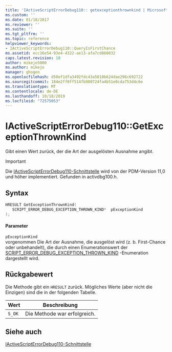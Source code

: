 ```yaml
---
title: 'IActiveScriptErrorDebug110:: getexceptionthrownkind | Microsoft-Dokumentation'
ms.custom: ''
ms.date: 01/18/2017
ms.reviewer: ''
ms.suite: ''
ms.tgt_pltfrm: ''
ms.topic: reference
helpviewer_keywords:
- IActiveScriptErrorDebug110::QueryIsFirstChance
ms.assetid: ecc16e54-93e4-4322-ae13-afa7cd860032
caps.latest.revision: 10
author: mikejo5000
ms.author: mikejo
manager: ghogen
ms.openlocfilehash: d50ef1dfa3492fdc43a5010b624dae296c692722
ms.sourcegitcommit: 184e2ff0ff514fb980724fa4b51e0cda753d4c6e
ms.translationtype: MT
ms.contentlocale: de-DE
ms.lasthandoff: 10/18/2019
ms.locfileid: "72575053"
---
```

# <a name="iactivescripterrordebug110getexceptionthrownkind"></a>IActiveScriptErrorDebug110::GetExceptionThrownKind
Gibt einen Wert zurück, der die Art der ausgelösten Ausnahme angibt.  
  
> [!IMPORTANT]
> Die [IActiveScriptErrorDebug110-Schnittstelle](../../winscript/reference/iactivescripterrordebug110-interface.md) wird von der PDM-Version 11,0 und höher implementiert. Gefunden in activdbg100.h.  
  
## <a name="syntax"></a>Syntax  
  
```cpp
HRESULT GetExceptionThrownKind(  
   SCRIPT_ERROR_DEBUG_EXCEPTION_THROWN_KIND*  pExceptionKind  
);  
```  
  
#### <a name="parameters"></a>Parameter  
 `pExceptionKind`  
 vorgenommen Die Art der Ausnahme, die ausgelöst wird (z. b. First-Chance oder unbehandelt), die durch einen Enumerationswert der [SCRIPT_ERROR_DEBUG_EXCEPTION_THROWN_KIND](../../winscript/reference/script-error-debug-exception-thrown-kind-enumeration.md) -Enumeration dargestellt wird.  
  
## <a name="return-value"></a>Rückgabewert  
 Die Methode gibt ein `HRESULT` zurück. Mögliches Werte (aber nicht die Einzigen) sind die in der folgenden Tabelle.  
  
|Wert|Beschreibung|  
|-----------|-----------------|  
|`S_OK`|Die Methode war erfolgreich.|  
  
## <a name="see-also"></a>Siehe auch  
 [IActiveScriptErrorDebug110-Schnittstelle](../../winscript/reference/iactivescripterrordebug110-interface.md)